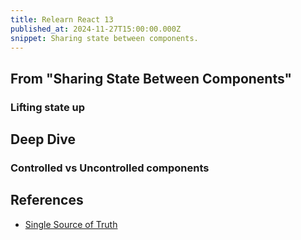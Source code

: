 ```yaml
---
title: Relearn React 13
published_at: 2024-11-27T15:00:00.000Z
snippet: Sharing state between components.
---
```


## From "Sharing State Between Components"

### Lifting state up

## Deep Dive

### Controlled vs Uncontrolled components

## References

- [Single Source of Truth](https://en.wikipedia.org/wiki/Single_source_of_truth)